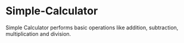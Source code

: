 # Simple-Calculator
Simple Calculator performs basic operations like addition, subtraction, multiplication and division.
